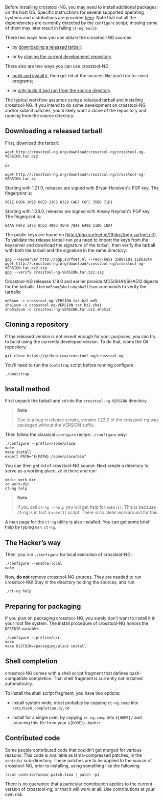 
Before installing crosstool-NG, you may need to install additional packages on
the host OS.  Specific instructions for several supported operating systems and
distributions are provided [here](/docs/os-setup/).  Note that not all the
dependencies are currently detected by the `configure` script; missing some of
them may later result in failing `ct-ng build`.

There two ways how you can obtain the crosstool-NG sources:

-   by [downloading a released tarball](#download-tarball);

-   or by [cloning the current development repository](#clone).

There also are two ways you can use crosstool-NG:

-   [build and install it](#install-method), then get rid of the sources like
    you’d do for most programs;

-   or [only build it and run from the source directory](#hackers-way).

The typical workflow assumes using a released tarball and installing crosstool-NG.
If you intend to do some development on crosstool-NG and/or submit patches,
you'd likely want a clone of the repository and running from the source directory.


Downloading a released tarball <a name="download-tarball"></a>
------------------------------

First, download the tarball:

    wget http://crosstool-ng.org/download/crosstool-ng/crosstool-ng-VERSION.tar.bz2

or

    wget http://crosstool-ng.org/download/crosstool-ng/crosstool-ng-VERSION.tar.xz

Starting with 1.21.0, releases are signed with Bryan Hundven's PGP key. The
fingerprint is:

    561E D9B6 2095 88ED 23C6 8329 CAD7 C8FC 35B8 71D1

Starting with 1.23.0, releases are signed with Alexey Neyman's PGP key. The
fingerprint is:

    64AA FBF2 1475 8C63 4093 45F9 7848 649B 11D6 18A4

The public keys are found on [http://pgp.surfnet.nl/](http://pgp.surfnet.nl/).
To validate the release tarball run you need to import the keys from the keyserver
and download the signature of the tarball, then verify the tarball with both
the tarball and the signature in the same directory:

    gpg --keyserver http://pgp.surfnet.nl --recv-keys 35B871D1 11D618A4
    wget http://crosstool-ng.org/download/crosstool-ng/crosstool-ng-VERSION.tar.bz2.sig
    gpg --verify crosstool-ng-VERSION.tar.bz2.sig

<!-- TBD: who's key was used for 1.20.0? Yann's? what is the fingerprint/keyserver? -->

Crosstool-NG releases 1.19.0 and earlier provide MD5/SHA1/SHA512 digests for the tarballs.
Use `md5sum`/`sha1sum`/`sha512sum` commands to verify the tarballs:

    md5sum -c crosstool-ng-VERSION.tar.bz2.md5
    sha1sum -c crosstool-ng-VERSION.tar.bz2.sha1
    sha512sum -c crosstool-ng-VERSION.tar.bz2.sha512


Cloning a repository <a name="clone"></a>
--------------------

If the released version is not recent enough for your purposes, you
can try to build using the currently developed version. To do that,
clone the Git repository:

    git clone https://github.com/crosstool-ng/crosstool-ng

You'll need to run the `bootstrap` script before running configure:

    ./bootstrap

Install method <a name="install-method"></a>
--------------

First unpack the tarball and `cd` into the `crosstool-ng-VERSION` directory.

> **Note**
>
> Due to a bug in release scripts, version 1.22.0 of the crosstool-ng was
> packaged without the VERSION suffix.

Then follow the classical `configure` recipe:
`./configure` way:

    ./configure --prefix=/some/place
    make
    make install
    export PATH="${PATH}:/some/place/bin"

You can then get rid of crosstool-NG source. Next create a directory to serve
as a working place, `cd` in there and run:

    mkdir work-dir
    cd work-dir
    ct-ng help

> **Note**
>
> If you call `ct-ng --help` you will get help for `make(1)`. This is
> because ct-ng is in fact a `make(1)` script. There is no clean workaround for this.

A man page for the `ct-ng` utility is also installed. You can get some brief
help by typing `man ct-ng`.


The Hacker’s way <a name="hackers-way"></a>
----------------

Then, you run `./configure` for local execution of crosstool-NG:

    ./configure --enable-local
    make

Now, **do not** remove crosstool-NG sources. They are needed to run
crosstool-NG! Stay in the directory holding the sources, and run:

    ./ct-ng help


Preparing for packaging <a name="package-prep"></a>
-----------------------

If you plan on packaging crosstool-NG, you surely don’t want to install it
in your root file system. The install procedure of crosstool-NG honors the
`DESTDIR` variable:

    ./configure --prefix=/usr
    make
    make DESTDIR=/packaging/place install

Shell completion <a name="shell-completion"></a>
----------------

crosstool-NG comes with a shell script fragment that defines bash-compatible
completion. That shell fragment is currently not installed automatically.

To install the shell script fragment, you have two options:

-   install system-wide, most probably by copying `ct-ng.comp` into
    `/etc/bash_completion.d/`, or

-   install for a single user, by copying `ct-ng.comp` into `${HOME}/`
    and sourcing this file from your `${HOME}/.bashrc`.

Contributed code <a name="contributed-code"></a>
----------------

Some people contributed code that couldn’t get merged for various reasons.
This code is available as lzma-compressed patches, in the `contrib/`
sub-directory. These patches are to be applied to the source of crosstool-NG,
prior to installing, using something like the following:

    lzcat contrib/foobar.patch.lzma | patch -p1

There is no guarantee that a particular contribution applies to the current
version of crosstool-ng, or that it will work at all. Use contributions at
your own risk.
